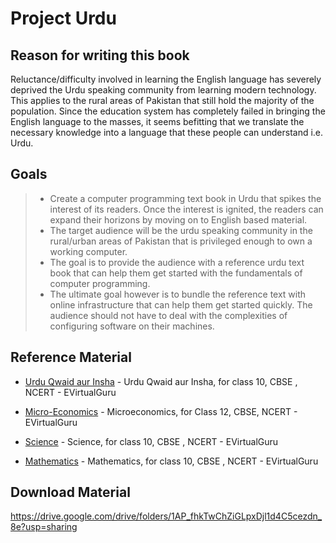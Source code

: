 # Project Urdu

## Reason for writing this book

Reluctance/difficulty involved in learning the English language has severely deprived the Urdu speaking community from learning modern technology. This applies to the rural areas of Pakistan that still hold the majority of the population. Since the education system has completely failed in bringing the English language to the masses, it seems befitting that we translate the necessary knowledge into a language that these people can understand i.e. Urdu.

## Goals

> * Create a computer programming text book in Urdu that spikes the interest of its readers. Once the interest is ignited, the readers can expand their horizons by moving on to English based material.
> * The target audience will be the urdu speaking community in the rural/urban areas of Pakistan that is privileged enough to own a working computer.
> * The goal is to provide the audience with a reference urdu text book that can help them get started with the fundamentals of computer programming.
> * The ultimate goal however is to bundle the reference text with online infrastructure that can help them get started quickly. The audience should not have to deal with the complexities of configuring software on their machines.

## Reference Material

* [Urdu Qwaid aur Insha][UrduQwaidaurInsha] - Urdu Qwaid aur Insha, for class 10, CBSE , NCERT - EVirtualGuru
* [Micro-Economics][Microeconomics] - Microeconomics, for Class 12, CBSE, NCERT - EVirtualGuru
* [Science] - Science, for class 10, CBSE , NCERT - EVirtualGuru
* [Mathematics] - Mathematics, for class 10, CBSE , NCERT - EVirtualGuru

   [UrduQwaidaurInsha]: <http://evirtualguru.com/urdu-text-book-urdu-qwaid-aur-insha-urdu-e-book-for-class-10-cbse-ncert/>
   [Microeconomics]: <http://evirtualguru.com/microeconomics-ebook-microeconomicsurdu-urdu-medium-ebook-for-class-12-cbse-ncert/>
   [Science]: <http://evirtualguru.com/science-text-book-science-urdu-urdu-medium-e-book-for-class-10-cbse-ncert/>
   [Mathematics]: <http://evirtualguru.com/mathematics-text-book-riyazi-urdu-medium-e-book-for-class-10-cbse-ncert/>

## Download Material
https://drive.google.com/drive/folders/1AP_fhkTwChZiGLpxDjl1d4C5cezdn_8e?usp=sharing

